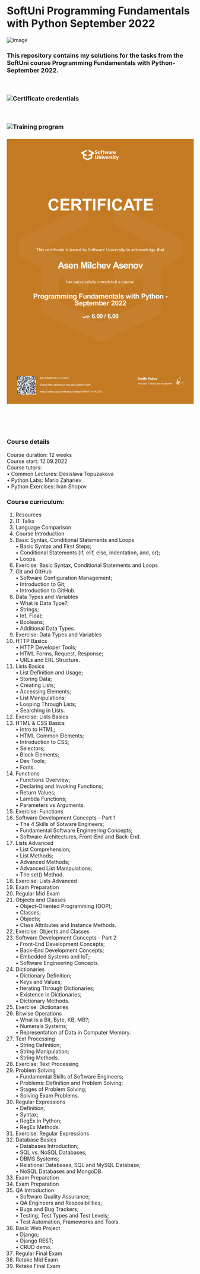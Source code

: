 # SoftUni Programming Fundamentals with Python September 2022
![image](https://scontent.fsof10-1.fna.fbcdn.net/v/t1.15752-9/331757089_506576014944579_1342002429795582429_n.png?_nc_cat=102&ccb=1-7&_nc_sid=ae9488&_nc_ohc=RdZVDYDcE_0AX9GZh6s&_nc_ht=scontent.fsof10-1.fna&oh=03_AdTCD-k3DsJoD6_9FlTiJudwMZ7-yUHJgMcd1Zbt2VhMAA&oe=64188DC6)
### This repository contains my solutions for the tasks from the SoftUni course Programming Fundamentals with Python-September 2022.<br>
&nbsp;

### ![Certificate credentials](https://softuni.bg/certificates/details/148987/64341276)
&nbsp;

### ![Training program](https://softuni.bg/trainings/3840/programming-fundamentals-with-python-september-2022)


### ![Certificate](Certificate_Fundamentals.png)

&nbsp;

&nbsp;



### Course details
Course duration: 12 weeks<br>
Course start: 12.09.2022<br>
Course tutors: <br>
 • Common Lectures: Desislava Topuzakova<br>
 • Python Labs: Mario Zahariev<br>
 • Python Exercises: Ivan Shopov<br>

### Course curriculum:
1. Resources<br>
2. IT Talks<br>
3. Language Comparison<br>
4. Course Introduction<br>
5. Basic Syntax, Conditional Statements and Loops<br>
  • Basic Syntax and First Steps;<br>
  • Conditional Statements (if, elif, else, indentation, and, or);<br>
  • Loops.<br>
6. Exercise: Basic Syntax, Conditional Statements and Loops<br>
7. Git and GitHub<br>
  • Software Configuration Management;<br>
  • Introduction to Git;<br>
  • Introduction to GitHub.<br>
8. Data Types and Variables<br>
  • What is Data Type?;<br>
  • Strings;<br>
  • Int, Float;<br>
  • Booleans;<br>
  • Additional Data Types.<br>
9. Exercise: Data Types and Variables<br>
10. HTTP Basics<br>
  • HTTP Developer Tools;<br>
  • HTML Forms, Request, Response;<br>
  • URLs and ERL Structure.<br>
11. Lists Basics<br>
  • List Definition and Usage;<br>
  • Storing Data;<br>
  • Creating Lists;<br>
  • Accessing Elements;<br>
  • List Manipulations;<br>
  • Looping Through Lists;<br>
  • Searching in Lists.<br>
12. Exercise: Lists Basics<br>
13. HTML & CSS Basics<br>
  • Intro to HTML;<br>
  • HTML Common Elements;<br>
  • Introduction to CSS;<br>
  • Selectors;<br>
  • Block Elements;<br>
  • Dev Tools;<br>
  • Fonts.<br>
14. Functions<br>
  • Functions Overview;<br>
  • Declaring and Invoking Functions;<br>
  • Return Values;<br>
  • Lambda Functions;<br>
  • Parameters vs Arguments.<br>
15. Exercise: Functions<br>
16. Software Development Concepts - Part 1<br>
  • The 4 Skills of Sotware Engineers;<br>
  • Fundamental Software Engineering Concepts;<br>
  • Software Architectures, Front-End and Back-End.<br>
17. Lists Advanced<br>
  • List Comprehension;<br>
  • List Methods;<br>
  • Advanced Methods;<br>
  • Advanced List Manipulations;<br>
  • The set() Method.<br>
18. Exercise: Lists Advanced<br>
19. Exam Preparation<br>
20. Regular Mid Exam<br>
21. Objects and Classes<br>
  • Object-Oriented Programming (OOP);<br>
  • Classes;<br>
  • Objects;<br>
  • Class Attributes and Instance Methods.<br>
22. Exercise: Objects and Classes<br>
23. Software Development Concepts - Part 2<br>
  • Front-End Development Concepts;<br>
  • Back-End Development Concepts;<br>
  • Embedded Systems and IoT;<br>
  • Software Engineering Concepts.<br>
24. Dictionaries<br>
  • Dictionary Definition;<br>
  • Keys and Values;<br>
  • Iterating Through Dictionaries;<br>
  • Existence in Dictionaries;<br>
  • Dictionary Methods.<br>
25. Exercise: Dictionaries<br>
26. Bitwise Operations<br>
  • What is a Bit, Byte, KB, MB?;<br>
  • Numerals Systems;<br>
  • Representation of Data in Computer Memory.<br>
27. Text Processing<br>
  • String Definition;<br>
  • String Manipulation;<br>
  • String Methods.<br>
28. Exercise: Text Processing<br>
29. Problem Solving<br>
  • Fundamental Skills of Software Engineers;<br>
  • Problems: Definition and Problem Solving;<br>
  • Stages of Problem Solving;<br>
  • Solving Exam Problems.<br>
30. Regular Expressions<br>
  • Definition;<br>
  • Syntax;<br>
  • RegEx in Python;<br>
  • RegEx Methods.<br>
31. Exercise: Regular Expressions<br>
32. Database Basics<br>
  • Databases Introduction;<br>
  • SQL vs. NoSQL Databases;<br>
  • DBMS Systems;<br>
  • Relational Databases, SQL and MySQL Database;<br>
  • NoSQL Databases and MongoDB.<br>
33. Exam Preparation<br>
34. Exam Preparation<br>
35. QA Introduction<br>
  • Software Quality Assurance;<br>
  • QA Engineers and Resposibilities;<br>
  • Bugs and Bug Trackers;<br>
  • Testing, Test Types and Test Levels;<br>
  • Test Automation, Frameworks and Tools.<br>
36. Basic Web Project<br>
  • Django;<br>
  • Django REST;<br>
  • CRUD demo.<br>
37. Regular Final Exam<br>
38. Retake Mid Exam<br>
39. Retake Final Exam<br>
